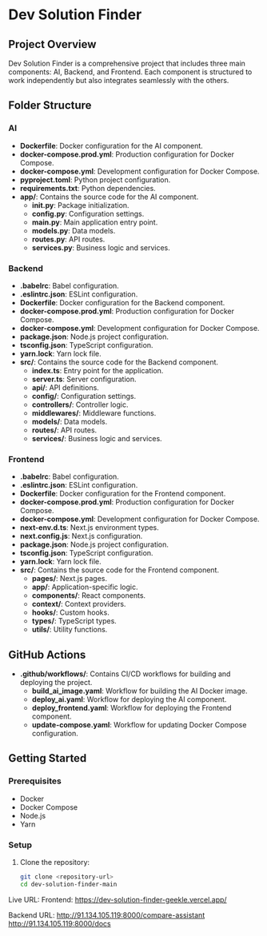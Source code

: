 # Dev Solution Finder

## Project Overview

Dev Solution Finder is a comprehensive project that includes three main components: AI, Backend, and Frontend. Each component is structured to work independently but also integrates seamlessly with the others.

## Folder Structure

### AI

- **Dockerfile**: Docker configuration for the AI component.
- **docker-compose.prod.yml**: Production configuration for Docker Compose.
- **docker-compose.yml**: Development configuration for Docker Compose.
- **pyproject.toml**: Python project configuration.
- **requirements.txt**: Python dependencies.
- **app/**: Contains the source code for the AI component.
  - ****init**.py**: Package initialization.
  - **config.py**: Configuration settings.
  - **main.py**: Main application entry point.
  - **models.py**: Data models.
  - **routes.py**: API routes.
  - **services.py**: Business logic and services.

### Backend

- **.babelrc**: Babel configuration.
- **.eslintrc.json**: ESLint configuration.
- **Dockerfile**: Docker configuration for the Backend component.
- **docker-compose.prod.yml**: Production configuration for Docker Compose.
- **docker-compose.yml**: Development configuration for Docker Compose.
- **package.json**: Node.js project configuration.
- **tsconfig.json**: TypeScript configuration.
- **yarn.lock**: Yarn lock file.
- **src/**: Contains the source code for the Backend component.
  - **index.ts**: Entry point for the application.
  - **server.ts**: Server configuration.
  - **api/**: API definitions.
  - **config/**: Configuration settings.
  - **controllers/**: Controller logic.
  - **middlewares/**: Middleware functions.
  - **models/**: Data models.
  - **routes/**: API routes.
  - **services/**: Business logic and services.

### Frontend

- **.babelrc**: Babel configuration.
- **.eslintrc.json**: ESLint configuration.
- **Dockerfile**: Docker configuration for the Frontend component.
- **docker-compose.prod.yml**: Production configuration for Docker Compose.
- **docker-compose.yml**: Development configuration for Docker Compose.
- **next-env.d.ts**: Next.js environment types.
- **next.config.js**: Next.js configuration.
- **package.json**: Node.js project configuration.
- **tsconfig.json**: TypeScript configuration.
- **yarn.lock**: Yarn lock file.
- **src/**: Contains the source code for the Frontend component.
  - **pages/**: Next.js pages.
  - **app/**: Application-specific logic.
  - **components/**: React components.
  - **context/**: Context providers.
  - **hooks/**: Custom hooks.
  - **types/**: TypeScript types.
  - **utils/**: Utility functions.

## GitHub Actions

- **.github/workflows/**: Contains CI/CD workflows for building and deploying the project.
  - **build_ai_image.yaml**: Workflow for building the AI Docker image.
  - **deploy_ai.yaml**: Workflow for deploying the AI component.
  - **deploy_frontend.yaml**: Workflow for deploying the Frontend component.
  - **update-compose.yaml**: Workflow for updating Docker Compose configuration.

## Getting Started

### Prerequisites

- Docker
- Docker Compose
- Node.js
- Yarn

### Setup

1. Clone the repository:

   ```sh
   git clone <repository-url>
   cd dev-solution-finder-main
   ```

Live URL:
Frontend: https://dev-solution-finder-geekle.vercel.app/

Backend URL:
http://91.134.105.119:8000/compare-assistant
http://91.134.105.119:8000/docs


